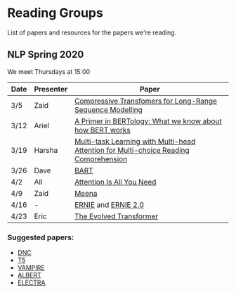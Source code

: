 # Reading Groups

List of papers and resources for the papers we're reading.

## NLP Spring 2020

We meet Thursdays at 15:00

| Date | Presenter | Paper | 
| ---- | --------- | ----- | 
| 3/5  | Zaid | [Compressive Transfomers for Long-Range Sequence Modelling](https://arxiv.org/abs/1911.05507) 
| 3/12 | Ariel |  [A Primer in BERTology: What we know about how BERT works](https://arxiv.org/pdf/2002.12327.pdf) | |
| 3/19 | Harsha |  [Multi-task Learning with Multi-head Attention for Multi-choice Reading Comprehension](https://arxiv.org/pdf/2003.04992.pdf) | |
| 3/26| Dave | [BART](https://arxiv.org/pdf/1910.13461.pdf) | |
| 4/2 | All | [Attention Is All You Need](https://papers.nips.cc/paper/7181-attention-is-all-you-need.pdf) | |
| 4/9 | Zaid | [Meena](https://arxiv.org/abs/2001.09977)
| 4/16 | - | [ERNIE](https://arxiv.org/pdf/1905.07129.pdf) and [ERNIE 2.0](https://arxiv.org/pdf/1907.12412.pdf)
| 4/23 | Eric | [The Evolved Transformer](https://arxiv.org/pdf/1901.11117.pdf)

### Suggested papers:
- [DNC](https://www.nature.com/articles/nature20101)
- [T5](https://arxiv.org/pdf/1910.10683.pdf)
- [VAMPIRE](https://arxiv.org/pdf/1906.02242.pdf)
- [ALBERT](https://arxiv.org/pdf/1909.11942.pdf)
- [ELECTRA](https://openreview.net/pdf?id=r1xMH1BtvB)
